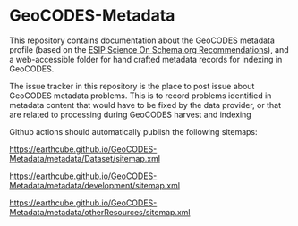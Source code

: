 # GeoCODES-Metadata

This repository contains documentation about the GeoCODES metadata profile (based on the [ESIP Science On Schema.org Recommendations](https://github.com/ESIPFed/science-on-schema.org/blob/master/guides/Dataset.md)), and a web-accessible folder for hand crafted metadata records for indexing in GeoCODES.

The issue tracker in this repository is the place to post issue about GeoCODES metadata problems. This is to record problems identified in metadata content that would have to be fixed by the data provider, or that are related to processing during GeoCODES harvest and indexing

Github actions should automatically publish the following sitemaps:

https://earthcube.github.io/GeoCODES-Metadata/metadata/Dataset/sitemap.xml

https://earthcube.github.io/GeoCODES-Metadata/metadata/development/sitemap.xml

https://earthcube.github.io/GeoCODES-Metadata/metadata/otherResources/sitemap.xml
